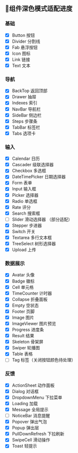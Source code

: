## 🚀组件深色模式适配进度

### 基础

- [x] Button 按钮
- [x] Divider 分割线
- [x] Fab 悬浮按钮
- [x] Icon 图标
- [x] Link 链接
- [x] Text 文本

### 导航

- [x] BackTop 返回顶部
- [x] Drawer 抽屉
- [x] Indexes 索引
- [x] NavBar 导航栏
- [x] SideBar 侧边栏
- [x] Steps 步骤条
- [x] TabBar 标签栏
- [x] Tabs 选项卡

### 输入

- [x] Calendar 日历
- [x] Cascader 级联选择器
- [x] Checkbox 多选框
- [x] DateTimePicker 日期选择器
- [x] Form 表单
- [x] Input 输入框
- [x] Picker 选择器
- [x] Radio 单选框
- [x] Rate 评分
- [x] Search 搜索框
- [ ] Slider 滑动选择器 （部分适配）
- [x] Stepper 步进器
- [x] Switch 开关
- [x] Textarea 多行文本框
- [x] TreeSelect 树形选择器
- [x] Upload 上传

### 数据展示

- [x] Avatar 头像
- [x] Badge 徽标
- [x] Cell 单元格
- [x] TimeCounter 计时器
- [x] Collapse 折叠面板
- [x] Empty 空状态
- [x] Footer 页脚
- [x] Image 图片
- [x] ImageViewer 图片预览
- [x] Progress 进度条
- [x] Result 结果
- [x] Skeleton 骨架屏
- [x] Swiper 轮播图
- [x] Table 表格
- [ ] Tag 标签（关闭按钮颜色待处理）

### 反馈
- [x] ActionSheet 动作面板
- [x] Dialog 对话框
- [x] DropdownMenu 下拉菜单
- [x] Loading 加载
- [x] Message 全局提示
- [ ] NoticeBar 消息提醒
- [x] Popover 弹出气泡
- [x] Popup 弹出层
- [x] PullDownRefresh 下拉刷新
- [x] SwipeCell 滑动操作
- [x] Toast 轻提示